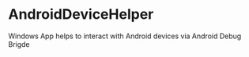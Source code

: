 # AndroidDeviceHelper

Windows App helps to interact with Android devices via Android Debug Brigde 
